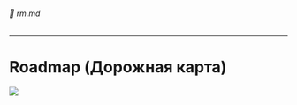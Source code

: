 ###### :green_book: rm.md

---
# Roadmap (Дорожная карта)

![](@document/eco_methodology_roadmap_graph)